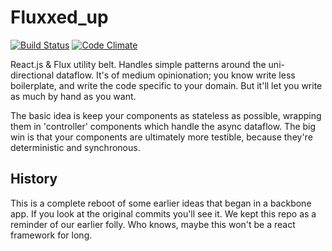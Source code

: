 Fluxxed_up
===========

[![Build Status](https://travis-ci.org/BJK/fluxxed_up.svg?branch=master)](https://travis-ci.org/BJK/fluxxed_up)
[![Code Climate](https://codeclimate.com/github/BJK/fluxxed_up/badges/gpa.svg)](https://codeclimate.com/github/BJK/fluxxed_up)

React.js & Flux utility belt. Handles simple patterns around the uni-directional dataflow. It's of medium opinionation; you know write less boilerplate, and write the code specific to your domain. But it'll let you write as much by hand as you want.

The basic idea is keep your components as stateless as possible, wrapping them in 'controller' components which handle the async dataflow. The big win is that your components are ultimately more testible, because they're deterministic and synchronous.

## History
This is a complete reboot of some earlier ideas that began in a backbone app. If you look at the original commits you'll see it. We kept this repo as a reminder of our earlier folly. Who knows, maybe this won't be a react framework for long.
